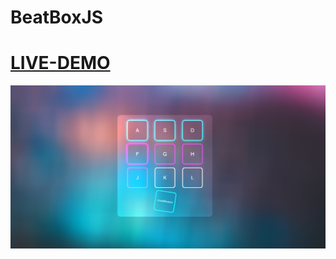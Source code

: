 # BeatBoxJS

# [LIVE-DEMO](https://rroderickk.github.io/beatBoxJS/)

<img src='./assets/live.jpg' alt='/live.jpg' />